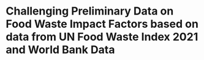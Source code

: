 # Challenging Preliminary Data on Food Waste Impact Factors based on data from UN Food Waste Index 2021 and World Bank Data
